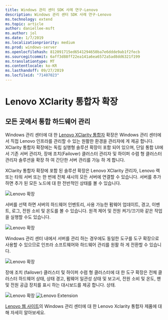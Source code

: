 ```yaml
---
title: Windows 관리 센터 SDK 사례 연구-Lenovo
description: Windows 관리 센터 SDK 사례 연구-Lenovo
ms.technology: extend
ms.topic: article
author: daniellee-msft
ms.author: jol
ms.date: 1/7/2019
ms.localizationpriority: medium
ms.prod: windows-server
ms.openlocfilehash: 812091715ed6541294650ba7e6ddde9ab1f2fecb
ms.sourcegitcommit: 6aff3d88ff22ea141a6ea6572a5ad8dd6321f199
ms.translationtype: MT
ms.contentlocale: ko-KR
ms.lasthandoff: 09/27/2019
ms.locfileid: "71407023"
---
```

# <a name="lenovo-xclarity-integrator-extension"></a>Lenovo XClarity 통합자 확장

## <a name="integrated-hardware-management-everywhere"></a>모든 곳에서 통합 하드웨어 관리

Windows 관리 센터에 대 한 [Lenovo XClarity 통합자](https://www.lenovo.com/us/en/data-center/software/systems-management/XClarity-Integrator/p/WMD00000370) 확장은 Windows 관리 센터에서 직접 Lenovo 인프라를 관리할 수 있는 원활한 환경을 관리자에 게 제공 합니다. XClarity 통합자 확장에는 독립 실행형 솔루션 확장이 포함 되어 있으며, 단일 통합 UI에서 기존 서버 관리자, 장애 조치(Failover) 클러스터 관리자 및 하이퍼 수렴 형 클러스터 관리자 솔루션을 확장 하 여 간단한 서버 관리를 가능 하 게 합니다. 

XClarity 통합자 확장에 포함 된 솔루션 확장은 Lenovo XClarity 관리자, Lenovo 랙 또는 타워 서버 또는 한 번에 전체 섀시의 모든 서버에 연결할 수 있습니다. 서버를 추가 하면 추가 된 모든 노드에 대 한 전반적인 상태를 볼 수 있습니다.

![Lenovo 확장](../../media/extend-case-study-lenovo/lenovo-1.png)

서버를 선택 하면 서버의 하드웨어 인벤토리, 사용 가능한 펌웨어 업데이트, 경고, 이벤트, 로그, 전원 소비 및 온도를 볼 수 있습니다. 원격 제어 및 전원 켜기/끄기와 같은 작업을 실행할 수도 있습니다.

![Lenovo 확장](../../media/extend-case-study-lenovo/lenovo-2.png)

Windows 관리 센터 내에서 서버를 관리 하는 경우에도 동일한 도구를 도구 확장으로 사용할 수 있으므로 인프라 소프트웨어와 하드웨어 관리를 원활 하 게 전환할 수 있습니다.

![Lenovo 확장](../../media/extend-case-study-lenovo/lenovo-3.png)

장애 조치 (failover) 클러스터 및 하이퍼 수렴 형 클러스터에 대 한 도구 확장은 전체 클러스터 하드웨어 상태, 상태 경고, 펌웨어 일관성 상태 및 보고서, 전원 소비 및 온도, 팬 및 전원 공급 장치를 표시 하는 대시보드를 제공 합니다. 상태.

![Lenovo 확장](../../media/extend-case-study-lenovo/lenovo-4.png)
![Lenovo Extension](../../media/extend-case-study-lenovo/lenovo-5.png)

[Lenovo 웹 사이트](https://support.lenovo.com/us/en/solutions/ht507549)의 Windows 관리 센터에 대 한 Lenovo Xclarity 통합자 제품에 대해 자세히 알아보세요.